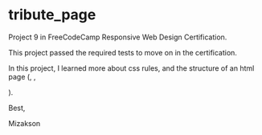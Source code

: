 # tribute_page

Project 9 in FreeCodeCamp Responsive Web Design Certification.

This project passed the required tests to move on in the certification.

In this project, I learned more about css rules, and the structure of an html page (<head>, <body>, <footer>).

Best,

Mizakson